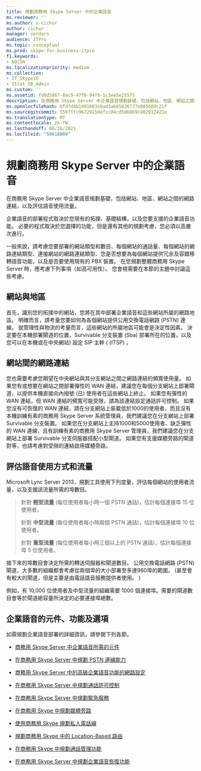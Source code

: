 ```yaml
---
title: 規劃商務用 Skype Server 中的企業語音
ms.reviewer: ''
ms.author: v-cichur
author: cichur
manager: serdars
audience: ITPro
ms.topic: conceptual
ms.prod: skype-for-business-itpro
f1.keywords:
- NOCSH
ms.localizationpriority: medium
ms.collection:
- IT_Skype16
- Strat_SB_Admin
ms.custom: ''
ms.assetid: fd8d5867-0ac9-47f8-94f0-1c3ee5e25575
description: 在商務用 Skype Server 中企業語音規劃基礎，包括網站、地區、網站之間的網路連結，以及評估語音使用流量。
ms.openlocfilehash: bfd7d4b1491b83c6ad3ab65836777e805689c21f
ms.sourcegitcommit: 556fffc96729150efcc04cd5d6069c402012421e
ms.translationtype: MT
ms.contentlocale: zh-TW
ms.lasthandoff: 08/26/2021
ms.locfileid: "58618809"
---
```

# <a name="plan-for-enterprise-voice-in-skype-for-business-server"></a>規劃商務用 Skype Server 中的企業語音
 
在商務用 Skype Server 中企業語音規劃基礎，包括網站、地區、網站之間的網路連結，以及評估語音使用流量。
  
企業語音的部署程式取決於您現有的拓撲、基礎結構，以及您要支援的企業語音功能。 必要的程式取決於您選擇的功能，但是還有其他的規劃考慮，您必須以高層次進行。
  
一般來說，請考慮您要部署的網站類型和數目、每個網站的通話量、每個網站的網路連結類型、連接網站的網路連結類型、您是否想要為每個網站提供冗余及容錯移轉語音功能，以及是否要使用現有的 PBX 裝置。 在您規劃整體商務用 Skype Server 時，應考慮下列事項（如高可用性）。 您會視需要在本節的主題中討論這些考慮。
  
## <a name="sites-and-regions"></a>網站與地區

首先，識別您的拓撲中的網站，您將在其中部署企業語音和這些網站所屬的網路地區。 明確而言，請考量您要如何為各個網站提供公用交換電話網路 (PSTN) 連線。 就管理性與物流的考量而言，這些網站的所屬地區可能會是決定性因素。 決定要在本機部署閘道的位置，Survivable 分支裝置 (Sba) 部署所在的位置，以及您可以在本機或在中央網站) 設定 SIP 主幹 ( (ITSP) 。
  
## <a name="network-links-between-sites"></a>網站間的網路連結

您也需要考慮您期望在中央網站與其分支網站之間之網路連結的頻寬使用量。 如果您有或想要在網站之間部署彈性的 WAN 連結，建議您在每個分支網站上部署閘道，以提供本機直接向內撥號 (已) 使用者在這些網站上終止。 如果您有彈性的 WAN 連結，但 WAN 連結的頻寬可能受限，請為該連結設定通話許可控制。 如果您沒有可恢復的 WAN 連結，請在分支網站上裝載低於1000的使用者，而且沒有本機訓練有素的商務用 Skype Server 系統管理員，我們建議您在分支網站上部署 Survivable 分支裝置。 如果您在分支網站上主持1000和5000使用者、缺乏彈性的 WAN 連線，且有訓練有素的商務用 Skype Server 管理員，我們建議您在分支網站上部署 Survivable 分支伺服器搭配小型閘道。 如果您有支援媒體旁路的閘道對等，也請考慮對受限的連結啟用媒體旁路。
  
## <a name="estimating-voice-usage-and-traffic"></a>評估語音使用方式和流量

Microsoft Lync Server 2013，規劃工具使用下列度量，評估每個網站的使用者流量，以及支援該流量所需的埠數目。
  
> 針對 **輕型流量** (每位使用者每小時一個 PSTN 通話)，估計每個連接埠 15 位使用者。
> 
> 針對 **中型流量** (每位使用者每小時兩個 PSTN 通話)，估計每個連接埠 10 位使用者。
> 
> 針對 **重型流量** (每位使用者每小時三個以上的 PSTN 通話)，估計每個連接埠 5 位使用者。
    
接下來的埠數目會決定所需的轉送伺服器和閘道數目。 公用交換電話網路 (PSTN) 閘道，大多數的組織都會考慮從兩個埠的大小部署至多達960埠的範圍。  (甚至會有較大的閘道，但是主要是由電話語音服務提供者使用。 ) 
  
例如，有 10,000 位使用者及中型流量的組織需要 1000 個連接埠。需要的閘道數目會等於閘道總容量所決定的必要連接埠總數。
  
## <a name="components-features-and-options-of-enterprise-voice"></a>企業語音的元件、功能及選項

如需規劃企業語音部署的詳細資訊，請參閱下列各節。
  
- [商務用 Skype Server 中企業語音所需的元件](components-required-for-enterprise-voice.md)
    
- [在商務用 Skype Server 中規劃 PSTN 連線能力](pstn-connectivity-0.md)
    
- [商務用 Skype Server 中的高級企業語音功能的網路設定](network-settings-for-advanced-features.md)
    
- [在商務用 Skype Server 中規劃通話許可控制](call-admission-control.md)
    
- [在商務用 Skype Server 中規劃緊急服務](emergency-services.md)
    
- [在商務用 Skype 中規劃媒體旁路](media-bypass.md)
    
- [使用商務用 Skype 規劃私人電話線](private-telephone-lines.md)
    
- [規劃商務用 Skype 中的 Location-Based 路由](location-based-routing.md)
    
- [在商務用 Skype 中規劃通話管理功能](call-management-features.md)
    
- [在商務用 Skype Server 中規劃企業語音恢復功能](enterprise-voice-resiliency.md)
    

